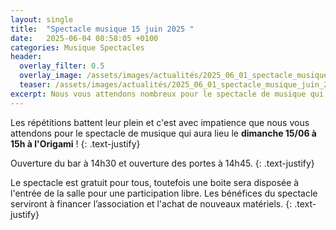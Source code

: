 ```yaml
---
layout: single
title:  "Spectacle musique 15 juin 2025 "
date:   2025-06-04 08:58:05 +0100
categories: Musique Spectacles
header:
  overlay_filter: 0.5
  overlay_image: /assets/images/actualités/2025_06_01_spectacle_musique_juin_2025/affiche_spectacle_musique_juin_2025.webp
  teaser: /assets/images/actualités/2025_06_01_spectacle_musique_juin_2025/affiche_spectacle_musique_juin_2025.webp
excerpt: Nous vous attendons nombreux pour le spectacle de musique qui aura lieu le **dimanche 15/06 à 15h à l'Origami**.
---
```

Les répétitions battent leur plein et c'est avec impatience que nous vous attendons pour le spectacle de musique qui aura lieu le **dimanche 15/06 à 15h à l'Origami** !
{: .text-justify}

Ouverture du bar à 14h30 et ouverture des portes à 14h45.
{: .text-justify}

Le spectacle est gratuit pour tous, toutefois une boite sera disposée à l'entrée de la salle pour une participation libre.
Les bénéfices du spectacle serviront à financer l’association et l'achat de nouveaux matériels.
{: .text-justify}
